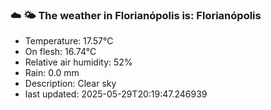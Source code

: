 ### ☁️ 🌤️  The weather in Florianópolis is: Florianópolis

- Temperature: 17.57°C
- On flesh: 16.74°C
- Relative air humidity: 52%
- Rain: 0.0 mm
- Description: Clear sky
- last updated: 2025-05-29T20:19:47.246939
